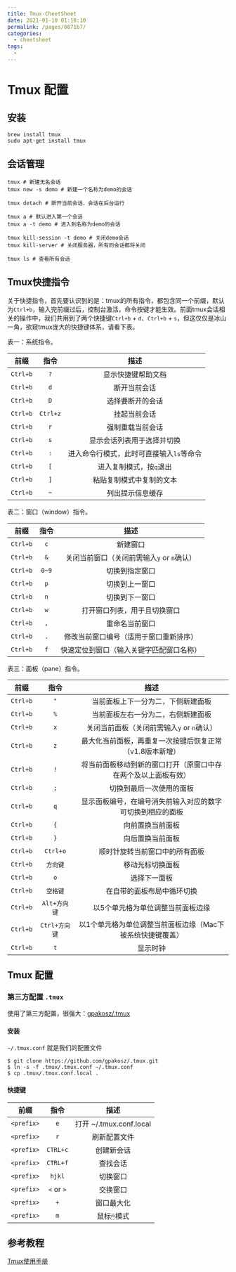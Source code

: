 ```yaml
---
title: Tmux-CheetSheet
date: 2021-01-10 01:18:10
permalink: /pages/0871b7/
categories: 
  - cheetsheet
tags: 
  - 
---
```


# Tmux 配置

## 安装

```shell
brew install tmux
sudo apt-get install tmux
```

## 会话管理

```
tmux # 新建无名会话
tmux new -s demo # 新建一个名称为demo的会话

tmux detach # 断开当前会话，会话在后台运行

tmux a # 默认进入第一个会话
tmux a -t demo # 进入到名称为demo的会话

tmux kill-session -t demo # 关闭demo会话
tmux kill-server # 关闭服务器，所有的会话都将关闭

tmux ls # 查看所有会话
```



## Tmux快捷指令

关于快捷指令，首先要认识到的是：tmux的所有指令，都包含同一个前缀，默认为`Ctrl+b`，输入完前缀过后，控制台激活，命令按键才能生效。前面tmux会话相关的操作中，我们共用到了两个快捷键`Ctrl+b` + `d`、`Ctrl+b` + `s`，但这仅仅是冰山一角，欲窥tmux庞大的快捷键体系，请看下表。

表一：系统指令。

|   前缀   |   指令   |                   描述                   |
| :------: | :------: | :--------------------------------------: |
| `Ctrl+b` |   `?`    |            显示快捷键帮助文档            |
| `Ctrl+b` |   `d`    |               断开当前会话               |
| `Ctrl+b` |   `D`    |             选择要断开的会话             |
| `Ctrl+b` | `Ctrl+z` |               挂起当前会话               |
| `Ctrl+b` |   `r`    |             强制重载当前会话             |
| `Ctrl+b` |   `s`    |        显示会话列表用于选择并切换        |
| `Ctrl+b` |   `:`    | 进入命令行模式，此时可直接输入`ls`等命令 |
| `Ctrl+b` |   `[`    |         进入复制模式，按`q`退出          |
| `Ctrl+b` |   `]`    |         粘贴复制模式中复制的文本         |
| `Ctrl+b` |   `~`    |             列出提示信息缓存             |

表二：窗口（window）指令。

|   前缀   | 指令  |                    描述                    |
| :------: | :---: | :----------------------------------------: |
| `Ctrl+b` |  `c`  |                  新建窗口                  |
| `Ctrl+b` |  `&`  | 关闭当前窗口（关闭前需输入`y` or `n`确认） |
| `Ctrl+b` | `0~9` |               切换到指定窗口               |
| `Ctrl+b` |  `p`  |               切换到上一窗口               |
| `Ctrl+b` |  `n`  |               切换到下一窗口               |
| `Ctrl+b` |  `w`  |        打开窗口列表，用于且切换窗口        |
| `Ctrl+b` |  `,`  |               重命名当前窗口               |
| `Ctrl+b` |  `.`  |   修改当前窗口编号（适用于窗口重新排序）   |
| `Ctrl+b` |  `f`  |  快速定位到窗口（输入关键字匹配窗口名称）  |

表三：面板（pane）指令。

|   前缀   |     指令      |                             描述                             |
| :------: | :-----------: | :----------------------------------------------------------: |
| `Ctrl+b` |      `"`      |              当前面板上下一分为二，下侧新建面板              |
| `Ctrl+b` |      `%`      |              当前面板左右一分为二，右侧新建面板              |
| `Ctrl+b` |      `x`      |          关闭当前面板（关闭前需输入`y` or `n`确认）          |
| `Ctrl+b` |      `z`      |   最大化当前面板，再重复一次按键后恢复正常（v1.8版本新增）   |
| `Ctrl+b` |      `!`      | 将当前面板移动到新的窗口打开（原窗口中存在两个及以上面板有效） |
| `Ctrl+b` |      `;`      |                   切换到最后一次使用的面板                   |
| `Ctrl+b` |      `q`      |  显示面板编号，在编号消失前输入对应的数字可切换到相应的面板  |
| `Ctrl+b` |      `{`      |                       向前置换当前面板                       |
| `Ctrl+b` |      `}`      |                       向后置换当前面板                       |
| `Ctrl+b` |   `Ctrl+o`    |                顺时针旋转当前窗口中的所有面板                |
| `Ctrl+b` |   `方向键`    |                       移动光标切换面板                       |
| `Ctrl+b` |      `o`      |                         选择下一面板                         |
| `Ctrl+b` |   `空格键`    |                  在自带的面板布局中循环切换                  |
| `Ctrl+b` | `Alt+方向键`  |              以5个单元格为单位调整当前面板边缘               |
| `Ctrl+b` | `Ctrl+方向键` |  以1个单元格为单位调整当前面板边缘（Mac下被系统快捷键覆盖）  |
| `Ctrl+b` |      `t`      |                           显示时钟                           |

## Tmux 配置

### 第三方配置 `.tmux`

使用了第三方配置，很强大：[gpakosz/.tmux](gpakosz/.tmux)

#### 安装

 `~/.tmux.conf`  就是我们的配置文件

```
$ git clone https://github.com/gpakosz/.tmux.git
$ ln -s -f .tmux/.tmux.conf ~/.tmux.conf
$ cp .tmux/.tmux.conf.local .
```

#### 快捷键

|    前缀    |     指令      |                             描述                             |
| :--------: | :-----------: | :----------------------------------------------------------: |
| `<prefix>` |      `e`      |              打开 ~/.tmux.conf.local              |
|  `<prefix>`  |      `r`      |              刷新配置文件              |
|  `<prefix>`  |      `CTRL+c`      |          创建新会话          |
|  `<prefix>`  |      `CTRL+f`      |   查找会话   |
|  `<prefix>`  |      `hjkl`      | 切换窗口 |
| `<prefix>` | `<` or `>` | 交换窗口 |
| `<prefix>` | `+` | 窗口最大化 |
| `<prefix>` | `m` | 鼠标🖱模式 |

## 参考教程

[Tmux使用手册](http://louiszhai.github.io/2017/09/30/tmux/)